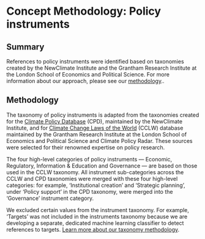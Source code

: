 # Concept Methodology: Policy instruments

## Summary

References to policy instruments were identified based on taxonomies created by the NewClimate Institute and the Grantham Research Institute at the London School of Economics and Political Science. For more information about our approach, please see our [methodology](../README.md)..

## Methodology

The taxonomy of policy instruments is adapted from the taxonomies created for the [Climate Policy Database](https://climatepolicydatabase.org/methodology) (CPD), maintained by the NewClimate Institute, and for [Climate Change Laws of the World](https://climate-laws.org/methodology) (CCLW) database maintained by the Grantham Research Institute at the London School of Economics and Political Science and Climate Policy Radar. These sources were selected for their renowned expertise on policy research. 

The four high-level categories of policy instruments — Economic, Regulatory, Information & Education and Governance — are based on those used in the CCLW taxonomy. All instrument sub-categories across the CCLW and CPD taxonomies were merged with these four high-level categories: for example, ‘Institutional creation’ and ‘Strategic planning’, under ‘Policy support’ in the CPD taxonomy, were merged into the ‘Governance’ instrument category. 

We excluded certain values from the instrument taxonomy. For example, ‘Targets’ was not included in the instruments taxonomy because we are developing a separate, dedicated machine learning classifier to detect references to targets. [Learn more about our taxonomy methodology](../README.md).